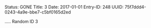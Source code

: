 Status: GONE
Title: 3
Date: 2017-01-01
Entry-ID: 248
UUID: 75f7ddd4-0243-4a9e-bbe7-c5bf0165d2ed

.....
Random ID 3
